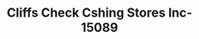 ---
f_zip-code: 75007
f_state-code: TX
title: Cliffs Check Cshing Stores Inc-15089
f_phone: 972-466-2332
f_city-only: Carrollton
f_address: 2625 N Josey Ln Ste 301 Carrollton
f_location-unique-id: '15089'
slug: cliffs-check-cshing-stores-inc-15089
updated-on: '2024-05-30T13:46:58.046Z'
created-on: '2024-05-30T13:36:59.803Z'
published-on: '2024-05-30T13:54:32.469Z'
f_city-state: cms/city/carrollton-tx.md
f_company: cms/company/cliffs-check-cshing-stores-inc.md
f_state: cms/state/texas.md
layout: '[payday-loan].html'
tags: payday-loan
---